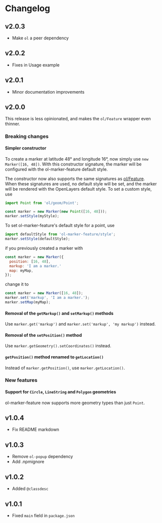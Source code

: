# Changelog

## v2.0.3

* Make `ol` a peer dependency

## v2.0.2

* Fixes in Usage example

## v2.0.1

* Minor documentation improvements

## v2.0.0

This release is less opinionated, and makes the `ol/Feature` wrapper even thinner.

### Breaking changes

#### Simpler constructor

To create a marker at latitude 48° and longitude 16°, now simply use `new Marker([16, 48])`. With this constructor signature, the marker will be configured with the ol-marker-feature default style.

The constructor now also supports the same signatures as [ol/Feature](https://openlayers.org/en/latest/apidoc/module-ol_Feature-Feature.html). When these signatures are used, no default style will be set, and the marker will be rendered with the OpenLayers default style. To set a custom style, use
```js
import Point from 'ol/geom/Point';

const marker = new Marker(new Point([16, 48]));
marker.setStyle(myStyle);
```

To set ol-marker-feature's default style for a point, use
```js
import defaultStyle from 'ol-marker-feature/style';
marker.setStyle(defaultStyle);
```

if you previously created a marker with
```js
const marker = new Marker({
  position: [16, 48],
  markup: 'I am a marker.'
  map: myMap,
});
```
change it to
```js
const marker = new Marker([16, 48]);
marker.set('markup', 'I am a marker.');
marker.setMap(myMap);
```

#### Removal of the `getMarkup()` and `setMarkup()` methods

Use `marker.get('markup')` and `marker.set('markup', 'my markup')` instead.

#### Removal of the `setPosition()` method

Use `marker.getGeometry().setCoordinates()` instead.

#### `getPosition()` method renamed to `getLocation()`

Instead of `marker.getPosition()`, use `marker.getLocation()`.

### New features

#### Support for `Circle`, `LineString` and `Polygon` geometries

ol-marker-feature now supports more geometry types than just `Point`.

## v1.0.4

* Fix README markdown

## v1.0.3

* Remove `ol-popup` dependency
* Add .npmignore

## v1.0.2

* Added `@classdesc`

## v1.0.1

* Fixed `main` field in `package.json`
